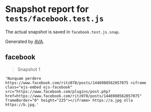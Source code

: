 # Snapshot report for `tests/facebook.test.js`

The actual snapshot is saved in `facebook.test.js.snap`.

Generated by [AVA](https://ava.li).

## facebook

> Snapshot 1

    'Nunquam perdere https://www.facebook.com/ritz078/posts/1446988562057075 <iframe class="ejs-embed ejs-facebook" src="https://www.facebook.com/plugins/post.php?href=https://www.facebook.com/ritz078/posts/1446988562057075" frameBorder="0" height="225"></iframe> https://a.jpg olla https://b.jpg.'
